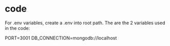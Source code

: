 # code

For .env variables, create a .env into root path. The are the 2 variables used in the code:

PORT=3001
DB_CONNECTION=mongodb://localhost
